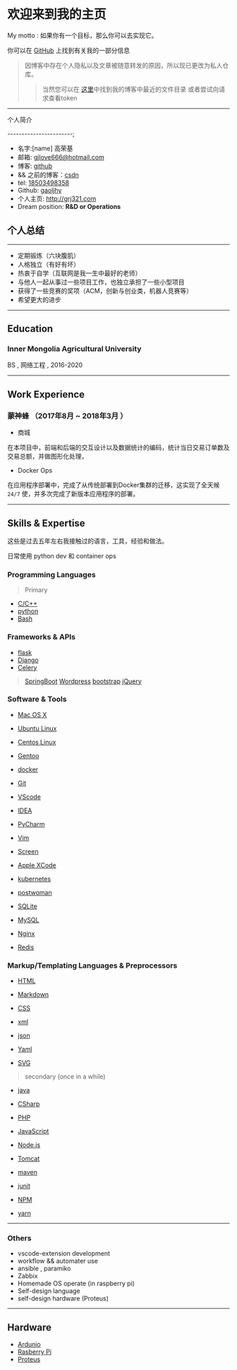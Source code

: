 # 欢迎来到我的主页

My motto : 如果你有一个目标，那么你可以去实现它。

你可以在 [GitHub](https://github.com/gaoljhy) 上找到有关我的一部分信息

> 因博客中存在个人隐私以及文章被随意转发的原因，所以现已更改为私人仓库。 
> > 当然您可以在 [这里](./Folder)中找到我的博客中最近的文件目录
> > 或者尝试向请求查看token

---

个人简介

-----------------------;

- 名字:[name] 高荣基
- 邮箱: <gjlove666@hotmail.com>
- 博客: [github](https://gaoljhy.github.io/blog)
- && 之前的博客：[csdn](https://blog.csdn.net/lendq)
- tel: [18503498358](tel://18503498358)
- Github: [gaoljhy](http://github.com/gaoljhy)
- 个人主页: <http://grj321.com>
- Dream position: **R&D or Operations**


## 个人总结

-------

- 定期锻炼（六块腹肌）
- 人格独立（有好有坏）
- 热衷于自学（互联网是我一生中最好的老师）
- 与他人一起从事过一些项目工作，也独立承担了一些小型项目
- 获得了一些竞赛的奖项（ACM，创新与创业类，机器人竞赛等）
- 希望更大的进步

----------------

## Education

### Inner Mongolia Agricultural University

BS , 网络工程 , 2016-2020

----------------

## Work Experience

### 蒙神蜂 （2017年8月 ~ 2018年3月 ）

- 商城

在本项目中，前端和后端的交互设计以及数据统计的编码，统计当日交易订单数及交易总额，并做图形化处理，

- Docker Ops

在应用程序部署中，完成了从传统部署到Docker集群的迁移，这实现了全天候 `24/7` 使，并多次完成了新版本应用程序的部署。

----------

## Skills & Expertise

这些是过去五年左右我接触过的语言，工具，经验和做法。

日常使用 python dev 和 container ops

### Programming Languages

> Primary

- [C/C++](https://isocpp.org/)
- [python](https://www.python.org/)
- [Bash](https://www.gnu.org/software/bash/)


### Frameworks & APIs

- [flask](https://palletsprojects.com/p/flask/)
- [Django](http://www.djangoproject.com)
- [Celery](https://github.com/celery/celery)

>  [SpringBoot](https://spring.io/projects/spring-boot)
>  [Wordpress](http://wordpress.org)
>  [bootstrap](https://www.bootcss.com/)
>  [jQuery](http://jquery.com)

### Software & Tools


- [Mac OS X](http://apple.com/macosx)
- [Ubuntu Linux](http://ubuntu.com)
- [Centos Linux](https://www.centos.org/)
- [Gentoo](https://www.gentoo.org/)

- [docker](https://www.docker.com/)
- [Git](http://git-scm.com)
- [VScode](https://www.gnu.org/software/bash/)
- [IDEA](https://www.jetbrains.com/idea/)
- [PyCharm](https://www.jetbrains.com/pycharm/)
- [Vim](http://www.vim.org)
- [Screen](http://screen.sourceforge.net)
- [Apple XCode](http://developer.apple.com)
- [kubernetes](https://kubernetes.io/)

- [postwoman](https://postwoman.io/)


- [SQLite](https://sqlite.org/index.html)
- [MySQL](http://mysql.com)

- [Nginx](http://wiki.nginx.org)
- [Redis](https://redis.io/)

### Markup/Templating Languages & Preprocessors

- [HTML](http://developers.whatwg.org)
- [Markdown](http://daringfireball.net/projects/markdown)
- [CSS](http://www.w3.org/Style/CSS/Overview.en.html)

- [xml](https://www.w3schools.com/xml/)
- [json](https://json.org/)
- [Yaml](https://yaml.org/)
- [SVG](https://www.w3schools.com/graphics/svg_intro.asp)

> secondary (once in a while)

- [java](https://www.java.com/en/)
- [CSharp](https://docs.microsoft.com/zh-cn/dotnet/csharp/)
- [PHP](http://php.net)
- [JavaScript](http://developer.mozilla.org/en/JavaScript)
- [Node.js](https://nodejs.org/en/)

-  [Tomcat](http://tomcat.apache.com)
-  [maven](https://maven.apache.org)
-  [junit](https://junit.org/junit5/)
-  [NPM](https://www.npmjs.cn/)
-  [yarn](https://yarn.bootcss.com/)


----------------

### Others

- vscode-extension development
- workflow && automater use
- ansible , paramiko
- Zabbix
- Homemade OS operate (in raspberry pi)
- Self-design language
- self-design hardware (Proteus)

----------------

## Hardware

- [Ardunio](https://www.arduino.cc/)
- [Rasberry Pi](https://www.raspberrypi.org/)
- [Proteus](https://www.proteus.com/)
